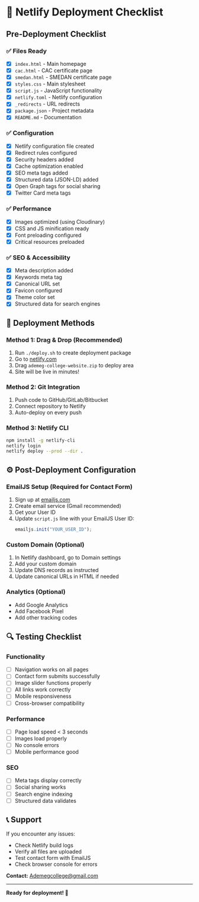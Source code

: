 # 🚀 Netlify Deployment Checklist

## Pre-Deployment Checklist

### ✅ Files Ready
- [x] `index.html` - Main homepage
- [x] `cac.html` - CAC certificate page  
- [x] `smedan.html` - SMEDAN certificate page
- [x] `styles.css` - Main stylesheet
- [x] `script.js` - JavaScript functionality
- [x] `netlify.toml` - Netlify configuration
- [x] `_redirects` - URL redirects
- [x] `package.json` - Project metadata
- [x] `README.md` - Documentation

### ✅ Configuration
- [x] Netlify configuration file created
- [x] Redirect rules configured
- [x] Security headers added
- [x] Cache optimization enabled
- [x] SEO meta tags added
- [x] Structured data (JSON-LD) added
- [x] Open Graph tags for social sharing
- [x] Twitter Card meta tags

### ✅ Performance
- [x] Images optimized (using Cloudinary)
- [x] CSS and JS minification ready
- [x] Font preloading configured
- [x] Critical resources preloaded

### ✅ SEO & Accessibility
- [x] Meta description added
- [x] Keywords meta tag
- [x] Canonical URL set
- [x] Favicon configured
- [x] Theme color set
- [x] Structured data for search engines

## 🚀 Deployment Methods

### Method 1: Drag & Drop (Recommended)
1. Run `./deploy.sh` to create deployment package
2. Go to [netlify.com](https://netlify.com)
3. Drag `ademeg-college-website.zip` to deploy area
4. Site will be live in minutes!

### Method 2: Git Integration
1. Push code to GitHub/GitLab/Bitbucket
2. Connect repository to Netlify
3. Auto-deploy on every push

### Method 3: Netlify CLI
```bash
npm install -g netlify-cli
netlify login
netlify deploy --prod --dir .
```

## ⚙️ Post-Deployment Configuration

### EmailJS Setup (Required for Contact Form)
1. Sign up at [emailjs.com](https://emailjs.com)
2. Create email service (Gmail recommended)
3. Get your User ID
4. Update `script.js` line with your EmailJS User ID:
   ```javascript
   emailjs.init("YOUR_USER_ID");
   ```

### Custom Domain (Optional)
1. In Netlify dashboard, go to Domain settings
2. Add your custom domain
3. Update DNS records as instructed
4. Update canonical URLs in HTML if needed

### Analytics (Optional)
- Add Google Analytics
- Add Facebook Pixel
- Add other tracking codes

## 🔍 Testing Checklist

### Functionality
- [ ] Navigation works on all pages
- [ ] Contact form submits successfully
- [ ] Image slider functions properly
- [ ] All links work correctly
- [ ] Mobile responsiveness
- [ ] Cross-browser compatibility

### Performance
- [ ] Page load speed < 3 seconds
- [ ] Images load properly
- [ ] No console errors
- [ ] Mobile performance good

### SEO
- [ ] Meta tags display correctly
- [ ] Social sharing works
- [ ] Search engine indexing
- [ ] Structured data validates

## 📞 Support

If you encounter any issues:
- Check Netlify build logs
- Verify all files are uploaded
- Test contact form with EmailJS
- Check browser console for errors

**Contact:** Ademegcollege@gmail.com

---

**Ready for deployment! 🎉**

